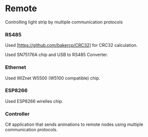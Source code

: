 # Remote

Controlling light strip by multiple communication protocols

### RS485

Used [https://github.com/bakercp/CRC32] for CRC32 calculation.

Used SN75176A chip and USB to RS485 Converter.

### Ethernet

Used WIZnet W5500 (W5100 compatible) chip.

### ESP8266

Used ESP8266 wirelles chip.

### Controller

C# application that sends animations to remote nodes using multiple communication protocols.